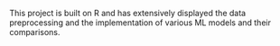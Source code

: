 This project is built on R and has extensively displayed the data preprocessing and the implementation of various ML models and their comparisons.
